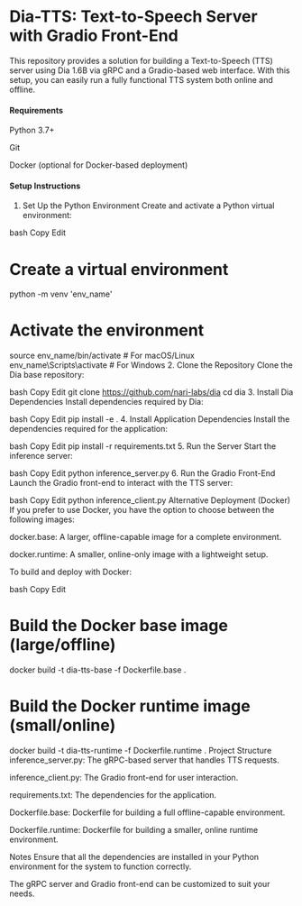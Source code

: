 # Dia-TTS: Text-to-Speech Server with Gradio Front-End
This repository provides a solution for building a Text-to-Speech (TTS) server using Dia 1.6B via gRPC and a Gradio-based web interface. With this setup, you can easily run a fully functional TTS system both online and offline.

#### Requirements
Python 3.7+

Git

Docker (optional for Docker-based deployment)

#### Setup Instructions
1. Set Up the Python Environment
Create and activate a Python virtual environment:

bash
Copy
Edit
# Create a virtual environment
python -m venv 'env_name'

# Activate the environment
source env_name/bin/activate  # For macOS/Linux
env_name\Scripts\activate    # For Windows
2. Clone the Repository
Clone the Dia base repository:

bash
Copy
Edit
git clone https://github.com/nari-labs/dia
cd dia
3. Install Dia Dependencies
Install dependencies required by Dia:

bash
Copy
Edit
pip install -e .
4. Install Application Dependencies
Install the dependencies required for the application:

bash
Copy
Edit
pip install -r requirements.txt
5. Run the Server
Start the inference server:

bash
Copy
Edit
python inference_server.py
6. Run the Gradio Front-End
Launch the Gradio front-end to interact with the TTS server:

bash
Copy
Edit
python inference_client.py
Alternative Deployment (Docker)
If you prefer to use Docker, you have the option to choose between the following images:

docker.base: A larger, offline-capable image for a complete environment.

docker.runtime: A smaller, online-only image with a lightweight setup.

To build and deploy with Docker:

bash
Copy
Edit
# Build the Docker base image (large/offline)
docker build -t dia-tts-base -f Dockerfile.base .

# Build the Docker runtime image (small/online)
docker build -t dia-tts-runtime -f Dockerfile.runtime .
Project Structure
inference_server.py: The gRPC-based server that handles TTS requests.

inference_client.py: The Gradio front-end for user interaction.

requirements.txt: The dependencies for the application.

Dockerfile.base: Dockerfile for building a full offline-capable environment.

Dockerfile.runtime: Dockerfile for building a smaller, online runtime environment.

Notes
Ensure that all the dependencies are installed in your Python environment for the system to function correctly.

The gRPC server and Gradio front-end can be customized to suit your needs.
